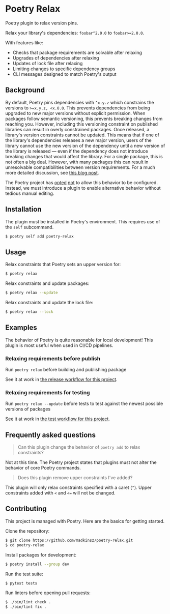 # Poetry Relax

Poetry plugin to relax version pins.

Relax your library's dependencies: `foobar^2.0.0` to `foobar>=2.0.0`.

With features like:
- Checks that package requirements are solvable after relaxing
- Upgrades of dependencies after relaxing
- Updates of lock file after relaxing
- Limiting changes to specific dependency groups
- CLI messages designed to match Poetry's output

## Background

By default, Poetry pins dependencies with `^x.y.z` which  constrains the versions to `>=x.y.z, <x.0.0`.
This prevents dependencies from being upgraded to new major versions without explicit permission.
When packages follow semantic versioning, this prevents breaking changes from reaching you.
However, including this versioning constraint on published libraries can result in overly constrained packages.
Once released, a library's version constraints cannot be updated.
This means that if one of the library's dependencies releases a new major version, users of the library cannot use the new version of the dependency until a new version of the library is released — even if the dependency does not introduce breaking changes that would affect the library.
For a single package, this is not often a big deal.
However, with many packages this can result in unresolvable compatibilities between version requirements.
For a much more detailed discussion, see [this blog post](https://iscinumpy.dev/post/bound-version-constraints/).

The Poetry project has [opted](https://github.com/python-poetry/poetry/issues/3427) [not](https://github.com/python-poetry/poetry/issues/2731) to allow this behavior to be configured.
Instead, we must introduce a plugin to enable alternative behavior without tedious manual editing.


## Installation

The plugin must be installed in Poetry's environment. This requires use of the  `self` subcommand.

```bash
$ poetry self add poetry-relax
```

## Usage

Relax constraints that Poetry sets an upper version for:
```bash
$ poetry relax
```

Relax constraints and update packages:
```bash
$ poetry relax --update
```

Relax constraints and update the lock file:
```bash
$ poetry relax --lock
```

## Examples

The behavior of Poetry is quite reasonable for local development! This plugin is most useful when used in CI/CD pipelines.

### Relaxing requirements before publish

Run `poetry relax` before building and publishing package

See it at work in [the release workflow for this project](https://github.com/madkinsz/poetry-relax/blob/main/.github/workflows/release.yaml).


### Relaxing requirements for testing

Run `poetry relax --update` before tests to test against the newest possible versions of packages

See it at work in [the test workflow for this project](https://github.com/madkinsz/poetry-relax/blob/main/.github/workflows/test.yaml).

## Frequently asked questions

> Can this plugin change the behavior of `poetry add` to relax constraints?

Not at this time. The Poetry project states that plugins must not alter the behavior of core Poetry commands.

> Does this plugin remove upper constraints I've added?

This plugin will only relax constraints specified with a caret (`^`). Upper constraints added with `<` and `<=` will not be changed.

## Contributing

This project is managed with Poetry. Here are the basics for getting started.

Clone the repository:
```bash
$ git clone https://github.com/madkinsz/poetry-relax.git
$ cd poetry-relax
```

Install packages for development:
```bash
$ poetry install --group dev
```

Run the test suite:
```bash
$ pytest tests
```

Run linters before opening pull requests:
```bash
$ ./bin/lint check .
$ ./bin/lint fix .
```